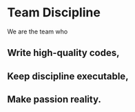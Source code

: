 # Team Discipline


We are the team who 

## Write high-quality codes, 

## Keep discipline executable, 

## Make passion reality.
